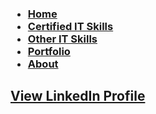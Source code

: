 <h3>
<ul>
  <li><a href="index.md">Home</a></li>
  <li><a href="certified_skills.md">Certified IT Skills</a></li>
  <li><a href="other_skills.md">Other IT Skills</a></li>
  <li><a href="portfolio.md">Portfolio</a></li>
  <li><a href="about.md">About</a></li>
</ul>
</h3>

## [View LinkedIn Profile](https://www.linkedin.com/in/mbhagwan)
